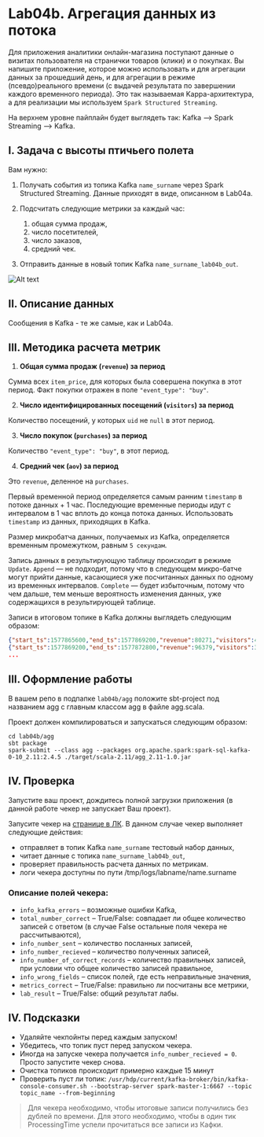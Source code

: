 # Lab04b. Агрегация данных из потока
Для приложения аналитики онлайн-магазина поступают данные о визитах пользователя на странички товаров (клики) и о покупках. Вы напишите приложение, которое можно использовать и для агрегации данных за прошедший день, и для агрегации в режиме (псевдо)реального времени (с выдачей результата по завершении каждого временного периода). Это так называемая Kappa-архитектура, а для реализации мы используем `Spark Structured Streaming`.

На верхнем уровне пайплайн будет выглядеть так: Kafka —> Spark Streaming —> Kafka.

## I. Задача с высоты птичьего полета

Вам нужно:

1. Получать события из топика Kafka `name_surname` через Spark Structured Streaming. Данные приходят в виде, описанном в Lab04a.

2. Подсчитать следующие метрики за каждый час:
   1. общая сумма продаж,
   2. число посетителей,
   3. число заказов,
   4. средний чек.
   
3. Отправить данные в новый топик Kafka `name_surname_lab04b_out`.

![Alt text](images/img4b.png?raw=true "Архитектура")

## II. Описание данных

Сообщения в Kafka - те же самые, как и Lab04a.

## III. Методика расчета метрик

1. **Общая сумма продаж (`revenue`) за период**

Сумма всех `item_price`, для которых была совершена покупка в этот период. Факт покупки отражен в поле `"event_type": "buy"`.

2. **Число идентифицированных посещений (`visitors`) за период**

Количество посещений, у которых `uid` не `null` в этот период.

3. **Число покупок (`purchases`) за период**

Количество `"event_type": "buy"`, в этот период. 

4. **Средний чек (`aov`) за период**

Это `revenue`, деленное на `purchases`. 

Первый временной период определяется самым ранним `timestamp` в потоке данных + 1 час. Последующие временные периоды идут с интервалом в 1 час вплоть до конца потока данных. Использовать `timestamp` из данных, приходящих в Kafka.

Размер микробатча данных, получаемых из Kafka, определяется временным промежутком, равным `5 секундам`.

Запись данных в результирующую таблицу происходит в режиме `Update`. `Append` — не подходит, потому что в следующем микро-батче могут прийти данные, касающиеся уже посчитанных данных по одному из временных интервалов. `Complete` — будет избыточным, потому что чем дальше, тем меньше вероятность изменения данных, уже содержащихся в результирующей таблице.

Записи в итоговом топике в Kafka должны выглядеть следующим образом:

```json
{"start_ts":1577865600,"end_ts":1577869200,"revenue":80271,"visitors":46,"purchases":28,"aov":2866.8214285714284}
{"start_ts":1577869200,"end_ts":1577872800,"revenue":96379,"visitors":32,"purchases":40,"aov":2409.475}
...
```

## III. Оформление работы

В вашем репо в подпапке `lab04b/agg` положите sbt-project под названием agg с главным классом agg в файле agg.scala.

Проект должен компилироваться и запускаться следующим образом:

```
cd lab04b/agg
sbt package
spark-submit --class agg --packages org.apache.spark:spark-sql-kafka-0-10_2.11:2.4.5 ./target/scala-2.11/agg_2.11-1.0.jar 
```

## IV. Проверка

Запустите ваш проект, дождитесь полной загрузки приложения (в данной работе чекер не запускает Ваш проект).

Запусите чекер на [странице в ЛК](https://lk-spark-de.newprolab.com/lab/sb1labb04). В данном случае чекер выполняет следующие действия:

- отправляет в топик Kafka `name_surname` тестовый набор данных,
- читает данные с топика `name_surname_lab04b_out`,
- проверяет правильность расчета данных по метрикам.
- логи чекера доступны по пути /tmp/logs/labname/name.surname

### Описание полей чекера:

* `info_kafka_errors` – возможные ошибки Kafka,
* `total_number_correct` – True/False: совпадает ли общее количество записей с ответом (в случае False остальные поля чекера не рассчитываются),
* `info_number_sent` – количество посланных записей,
* `info_number_recieved` – количество полученных записей,
* `info_number_of_correct_records` – количество правильных записей, при условии что общее количество записей правильное,
* `info_wrong_fields` – список полей, где есть неправильные значения,
* `metrics_correct` – True/False: правильно ли посчитаны все метрики,
* `lab_result` – True/False: общий результат лабы.

## IV. Подсказки

- Удаляйте чекпойнты перед каждым запуском!
- Убедитесь, что топик пуст перед запуском чекера.
- Иногда на запуске чекера получается `info_number_recieved = 0`. Просто запустите чекер снова.
- Очистка топиков происходит примерно каждые 15 минут
- Проверить пуст ли топик: `/usr/hdp/current/kafka-broker/bin/kafka-console-consumer.sh --bootstrap-server spark-master-1:6667 --topic topic_name --from-beginning`
> Для чекера необходимо, чтобы итоговые записи получились без дублей по времени. Для этого необходимо, чтобы в один тик ProcessingTime успели прочитаться все записи из Кафки. 

